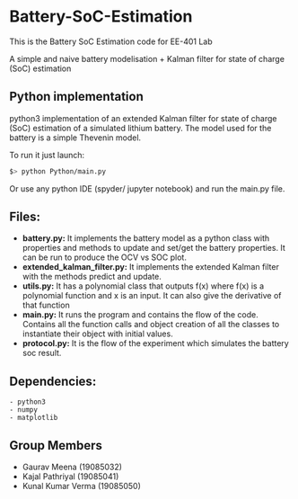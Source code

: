 # Battery-SoC-Estimation

This is the Battery SoC Estimation code for EE-401 Lab

A simple and naive battery modelisation + Kalman filter for state of charge (SoC) estimation

## Python implementation

python3 implementation of an extended Kalman filter for state of charge (SoC) estimation of a simulated lithium battery. The model used for the battery is a simple Thevenin model.

To run it just launch:

```sh
$> python Python/main.py
```

Or use any python IDE (spyder/ jupyter notebook) and run the main.py file.

## Files:

- **battery.py:** It implements the battery model as a python class with properties and methods to update and set/get the battery properties. It can be run to produce the OCV vs SOC plot.
- **extended_kalman_filter.py:** It implements the extended Kalman filter with the methods predict and update.
- **utils.py:** It has a polynomial class that outputs f(x) where f(x) is a polynomial function and x is an input. It can also give the derivative of that function
- **main.py:** It runs the program and contains the flow of the code. Contains all the function calls and object creation of all the classes to instantiate their object with initial values.
- **protocol.py:** It is the flow of the experiment which simulates the battery soc result.

## Dependencies:

    - python3
    - numpy
    - matplotlib
    
## Group Members
- Gaurav Meena (19085032)
- Kajal Pathriyal (19085041)
- Kunal Kumar Verma (19085050)
